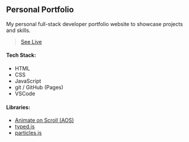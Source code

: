## Personal Portfolio

My personal full-stack developer portfolio website to showcase projects and skills.
> [See Live](https://www.hannaheich.com)

#### Tech Stack:
* HTML
* CSS
* JavaScript
* git / GitHub (Pages)
* VSCode

#### Libraries:
* [Animate on Scroll (AOS)](https://github.com/michalsnik/aos)
* [typed.js](https://github.com/mattboldt/typed.js/)
* [particles.js](https://github.com/VincentGarreau/particles.js/)


